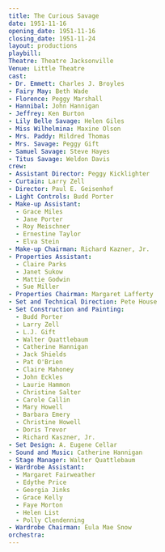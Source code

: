 ```yaml
---
title: The Curious Savage
date: 1951-11-16
opening_date: 1951-11-16
closing_date: 1951-11-24
layout: productions
playbill:
Theatre: Theatre Jacksonville
Venue: Little Theatre
cast:
- Dr. Emmett: Charles J. Broyles
- Fairy May: Beth Wade
- Florence: Peggy Marshall
- Hannibal: John Hannigan
- Jeffrey: Ken Burton
- Lily Belle Savage: Helen Giles
- Miss Wilhelmina: Maxine Olson
- Mrs. Paddy: Mildred Thomas
- Mrs. Savage: Peggy Gift
- Samuel Savage: Steve Hayes
- Titus Savage: Weldon Davis
crew:
- Assistant Director: Peggy Kicklighter
- Curtain: Larry Zell
- Director: Paul E. Geisenhof
- Light Controls: Budd Porter
- Make-up Assistant:
  - Grace Miles
  - Jane Porter
  - Roy Meischner
  - Ernestine Taylor
  - Elva Stein
- Make-up Chairman: Richard Kazner, Jr.
- Properties Assistant:
  - Claire Parks
  - Janet Sukow
  - Mattie Godwin
  - Sue Miller
- Properties Chairman: Margaret Lafferty
- Set and Technical Direction: Pete House
- Set Construction and Painting:
  - Budd Porter
  - Larry Zell
  - L.J. Gift
  - Walter Quattlebaum
  - Catherine Hannigan
  - Jack Shields
  - Pat O'Brien
  - Claire Mahoney
  - John Eckles
  - Laurie Hammon
  - Christine Salter
  - Carole Callin
  - Mary Howell
  - Barbara Emery
  - Christine Howell
  - Doris Trevor
  - Richard Kaszner, Jr.
- Set Design: A. Eugene Cellar
- Sound and Music: Catherine Hannigan
- Stage Manager: Walter Quattlebaum
- Wardrobe Assistant:
  - Margaret Fairweather
  - Edythe Price
  - Georgia Jinks
  - Grace Kelly
  - Faye Morton
  - Helen List
  - Polly Clendenning
- Wardrobe Chairman: Eula Mae Snow
orchestra:
---
```


